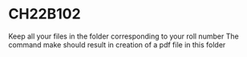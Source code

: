 # CH22B102
Keep all your files in the folder corresponding to your roll number
The command make should result in creation of a pdf file in this folder
